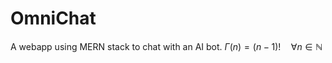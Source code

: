 # OmniChat
A webapp using MERN stack to chat with an AI bot.
$\Gamma(n) = (n-1)!\quad\forall n\in\mathbb N$